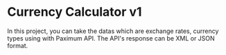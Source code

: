 # Currency Calculator v1

In this project, you can take the datas which are exchange rates, currency types using with Paximum API. The API's response can be XML or JSON format. 
